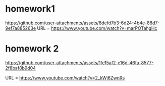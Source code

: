 # homework1


https://github.com/user-attachments/assets/8defd7b3-6d24-4b4e-88d7-9ef7a885263e
URL = https://www.youtube.com/watch?v=marPOTahgHc

# homework 2



https://github.com/user-attachments/assets/1fe15af2-e16d-46fa-8577-2f8baf8b9d04

URL = https://www.youtube.com/watch?v=2_kWj6ZwnRs
